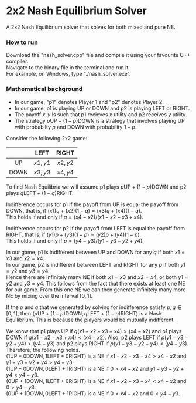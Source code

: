# 2x2 Nash Equilibrium Solver
A 2x2 Nash Equilibrium solver that solves for both mixed and pure NE.

### How to run
Download the "nash_solver.cpp" file and compile it using your favourite C++ compiler.\
Navigate to the binary file in the terminal and run it.\
For example, on Windows, type "./nash_solver.exe".

### Mathematical background

- In our game, "p1" denotes Player 1 and "p2" denotes Player 2.
- In our game, p1 is playing UP or DOWN and p2 is playing LEFT or RIGHT.
- The payoff $x,y$ is such that p1 recieves $x$ utility and p2 receives $y$ utility.
- The strategy $p\text{UP} + (1-p)\text{DOWN}$ is a strategy that involves playing UP with probabilty $p$ and DOWN with probability $1-p$.
 
Consider the following 2x2 game:

|       | LEFT    | RIGHT   |
| :---: | :---:   | :---:   |
| UP    | $x1,y1$ | $x2,y2$ |
| DOWN  | $x3,y3$ | $x4,y4$ |

To find Nash Equilibria we will assume p1 plays $p\text{UP} + (1-p)\text{DOWN}$ and p2 plays $q\text{LEFT} + (1-q)\text{RIGHT}$.

Indifference occurs for p1 if the payoff from UP is equal the payoff from DOWN, that is, if $(x1)q + (x2)(1-q) = (x3)q + (x4)(1-q).$\
This holds if and only if $q = (x4 - x2) / (x1 - x2 - x3 + x4).$

Indifference occurs for p2 if the payoff from LEFT is equal the payoff from RIGHT, that is, if $(y1)p + (y3)(1-p) = (y2)p + (y4)(1-p).$\
This holds if and only if $p = (y4 - y3)  / (y1 - y3 - y2 + y4).$

In our game, p1 is indifferent between UP and DOWN for any $q$ if both $x1 = x3$ and $x2 = x4$.\
In our game, p2 is indifferent between LEFT and RIGHT for any $p$ if both $y1 = y2$ and $y3 = y4$.\
Hence there are infinitely many NE if both $x1 = x3$ and $x2 = x4$, or both $y1 = y2$ and $y3 = y4$. This follows from the fact that there exists at least one NE for our game. From this one NE we can then generate infinitely many more NE by mixing over the interval $[0,1]$.

If the $p$ and $q$ that we generated by solving for indifference satisfy $p, q \in [0,1]$, then $(p\text{UP} + (1-p)\text{DOWN}, q\text{LEFT} + (1-q)\text{RIGHT})$ is a Nash Equilibrium. This is because the players would be mutually indifferent.

We know that p1 plays UP if $q(x1 - x2 - x3 + x4) > (x4 - x2)$ and p1 plays DOWN if $q(x1 - x2 - x3 + x4) < (x4 - x2)$. Also, p2 plays LEFT if $p(y1 - y3 - y2 + y4) > (y4 - y3)$ and p2 plays RIGHT if $p(y1 - y3 - y2 + y4) < (y4 - y3)$. Therefore, the following holds.\
$(1\text{UP} + 0\text{DOWN}, 1\text{LEFT} + 0\text{RIGHT})$ is a NE if $x1 - x2 - x3 + x4 > x4 - x2$ and $y1 - y3 - y2 + y4 > y4 - y3$.\
$(1\text{UP} + 0\text{DOWN}, 0\text{LEFT} + 1\text{RIGHT})$ is a NE if $0 > x4 - x2$ and $y1 - y3 - y2 + y4 < y4 - y3$.\
$(0\text{UP} + 1\text{DOWN}, 1\text{LEFT} + 0\text{RIGHT})$ is a NE if $x1 - x2 - x3 + x4 < x4 - x2$ and $0 > y4 - y3$.\
$(0\text{UP} + 1\text{DOWN}, 0\text{LEFT} + 1\text{RIGHT})$ is a NE if $0 < x4 - x2$ and $0 < y4 - y3$.
